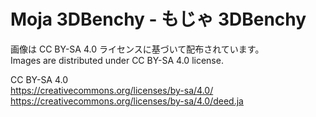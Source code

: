 # Moja 3DBenchy - もじゃ 3DBenchy
画像は CC BY-SA 4.0 ライセンスに基づいて配布されています。  
Images are distributed under CC BY-SA 4.0 license.  
  
CC BY-SA 4.0  
https://creativecommons.org/licenses/by-sa/4.0/
https://creativecommons.org/licenses/by-sa/4.0/deed.ja

